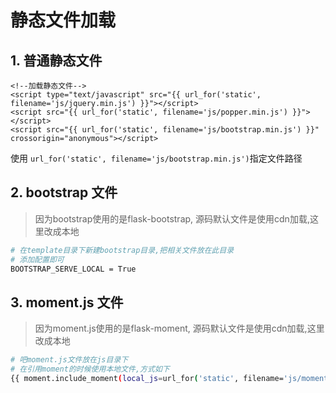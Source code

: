 # 静态文件加载

## 1. 普通静态文件

```
<!--加载静态文件-->
<script type="text/javascript" src="{{ url_for('static', filename='js/jquery.min.js') }}"></script>
<script src="{{ url_for('static', filename='js/popper.min.js') }}"></script>
<script src="{{ url_for('static', filename='js/bootstrap.min.js') }}" crossorigin="anonymous"></script>
```

使用 `url_for('static', filename='js/bootstrap.min.js')`指定文件路径



## 2. bootstrap 文件

> 因为bootstrap使用的是flask-bootstrap, 源码默认文件是使用cdn加载,这里改成本地

```bash
# 在template目录下新建bootstrap目录,把相关文件放在此目录
# 添加配置即可
BOOTSTRAP_SERVE_LOCAL = True
```

## 3. moment.js 文件

> 因为moment.js使用的是flask-moment, 源码默认文件是使用cdn加载,这里改成本地

```bash
# 吧moment.js文件放在js目录下
# 在引用moment的时候使用本地文件,方式如下
{{ moment.include_moment(local_js=url_for('static', filename='js/moment-with-locales.min.js')) }}
```

